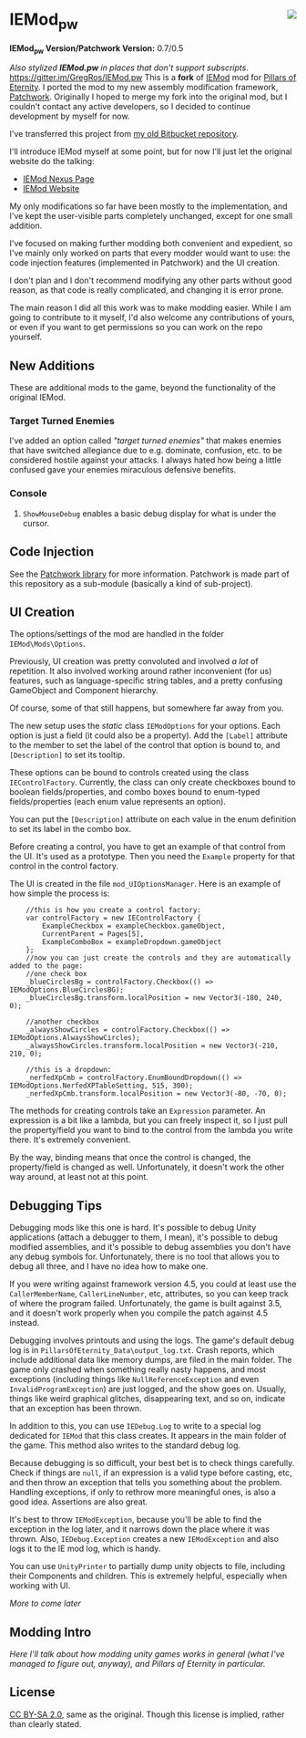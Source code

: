 # IEMod<sub>pw</sub> <a href="https://gitter.im/GregRos/Patchwork"><img style="float: right" src="https://badges.gitter.im/Join%20Chat.svg"/></a>

**IEMod<sub>pw</sub> Version/Patchwork Version:** 0.7/0.5


*Also stylized __IEMod.pw__ in  places that don't support subscripts*.
https://gitter.im/GregRos/IEMod.pw
This is a **fork** of [IEMod](https://bitbucket.org/Bester/poe-modding-framework) mod for [Pillars of Eternity](http://eternity.obsidian.net/). I ported the mod to my new assembly modification framework, [Patchwork](https://github.com/GregRos/Patchwork). Originally I hoped to merge my fork into the original mod, but I couldn't contact any active developers, so I decided to continue development by myself for now.

I've transferred this project from [my old Bitbucket repository](https://bitbucket.org/GregRoss/patchwork-iemod).

I'll introduce IEMod myself at some point, but for now I'll just let the original website do the talking:

* [IEMod Nexus Page](http://www.nexusmods.com/pillarsofeternity/mods/1/?)
* [IEMod Website](http://rien-ici.com/iemod/)

My only modifications so far have been mostly to the implementation, and I've kept the user-visible parts completely unchanged, except for one small addition.

I've focused on making further modding both convenient and expedient, so I've mainly only worked on parts that every modder would want to use: the code injection features (implemented in Patchwork) and the UI creation.

I don't plan and I don't recommend modifying any other parts without good reason, as that code is really complicated, and changing it is error prone.

The main reason I did all this work was to make modding easier. While I am going to contribute to it myself, I'd also welcome any contributions of yours, or even if you want to get permissions so you can work on the repo yourself.

## New Additions
These are additional mods to the game, beyond the functionality of the original IEMod.

### Target Turned Enemies
I've added an option called *"target turned enemies"* that makes enemies that have switched allegiance due to e.g. dominate, confusion, etc. to be considered hostile against your attacks. I always hated how being a little confused gave your enemies miraculous defensive benefits.

### Console
1. `ShowMouseDebug` enables a basic debug display for what is under the cursor.

## Code Injection
See the [Patchwork library](https://github.com/GregRos/Patchwork) for more information. Patchwork is made part of this repository as a sub-module (basically a kind of sub-project).

## UI Creation
The options/settings of the mod are handled in the folder `IEMod\Mods\Options`.

Previously, UI creation was pretty convoluted and involved *a lot* of repetition. It also involved working around rather inconvenient (for us) features, such as language-specific string tables, and a pretty confusing GameObject and Component hierarchy. 

Of course, some of that still happens, but somewhere far away from you.

The new setup uses the *static* class `IEModOptions` for your options. Each option is just a field (it could also be a property). Add the `[Label]` attribute to the member to set the label of the control that option is bound to, and `[Description]` to set its tooltip.

These options can be bound to controls created using the class `IEControlFactory`. Currently, the class can only create checkboxes bound to boolean fields/properties, and combo boxes bound to enum-typed fields/properties (each enum value represents an option).

You can put the `[Description]` attribute on each value in the enum definition to set its label in the combo box. 

Before creating a control, you have to get an example of that control from the UI. It's used as a prototype. Then you need the `Example` property for that control in the control factory. 

The UI is created in the file `mod_UIOptionsManager`. Here is an example of how simple the process is:

		//this is how you create a control factory:
		var controlFactory = new IEControlFactory {
			ExampleCheckbox = exampleCheckbox.gameObject,
			CurrentParent = Pages[5],
			ExampleComboBox = exampleDropdown.gameObject
		};
		//now you can just create the controls and they are automatically added to the page:
		//one check box
		_blueCirclesBg = controlFactory.Checkbox(() => IEModOptions.BlueCirclesBG);
		_blueCirclesBg.transform.localPosition = new Vector3(-180, 240, 0);

		//another checkbox
		_alwaysShowCircles = controlFactory.Checkbox(() => IEModOptions.AlwaysShowCircles);
		_alwaysShowCircles.transform.localPosition = new Vector3(-210, 210, 0);

		//this is a dropdown:
		_nerfedXpCmb = controlFactory.EnumBoundDropdown(() => IEModOptions.NerfedXPTableSetting, 515, 300);
		_nerfedXpCmb.transform.localPosition = new Vector3(-80, -70, 0);
		
The methods for creating controls take an `Expression` parameter. An expression is a bit like a lambda, but you can freely inspect it, so I just pull the  property/field you want to bind to the control from the lambda you write there. It's extremely convenient.

By the way, binding means that once the control is changed, the property/field is changed as well. Unfortunately, it doesn't work the other way around, at least not at this point.

## Debugging Tips
Debugging mods like this one is hard. It's possible to debug Unity applications (attach a debugger to them, I mean), it's possible to debug modified assemblies, and it's possible to debug assemblies you don't have any debug symbols for. Unfortunately, there is no tool that allows you to debug all three, and I have no idea how to make one.

If you were writing against framework version 4.5, you could at least use the `CallerMemberName`, `CallerLineNumber`, etc, attributes, so you can keep track of where the program failed. Unfortunately, the game is built against 3.5, and it doesn't work properly when you compile the patch against 4.5 instead.

Debugging involves printouts and using the logs. The game's default debug log is in `PillarsOfEternity_Data\output_log.txt`. Crash reports, which include additional data like memory dumps, are filed in the main folder. The game only crashed when something really nasty happens, and most exceptions (including things like `NullReferenceException` and even `InvalidProgramException`) are just logged, and the show goes on. Usually, things like weird graphical glitches, disappearing text, and so on, indicate that an exception has been thrown.

In addition to this, you can use `IEDebug.Log` to write to a special log dedicated for `IEMod` that this class creates. It appears in the main folder of the game. This method also writes to the standard debug log.

Because debugging is so difficult, your best bet is to check things carefully. Check if things are `null`, if an expression is a valid type before casting, etc, and then throw an exception that tells you something about the problem. Handling exceptions, if only to rethrow more meaningful ones, is also a good idea. Assertions are also great.

It's best to throw `IEModException`, because you'll be able to find the exception in the log later, and it narrows down the place where it was thrown. Also, `IEDebug.Exception` creates a new `IEModException` and also logs it to the IE mod log, which is handy.

You can use `UnityPrinter` to partially dump unity objects to file, including their Components and children. This is extremely helpful, especially when working with UI.

*More to come later*



## Modding Intro
*Here I'll talk about how modding unity games works in general (what I've managed to figure out, anyway), and Pillars of Eternity in particular.*

## License
[CC BY-SA 2.0](https://creativecommons.org/licenses/by-sa/2.0/), same as the original. Though this license is implied, rather than clearly stated.